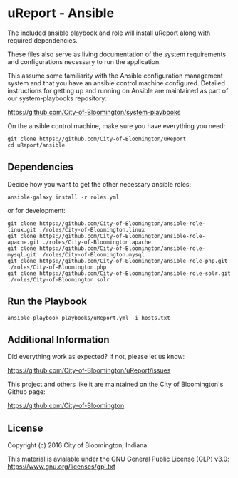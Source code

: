 uReport - Ansible
======================

The included ansible playbook and role will install uReport along with required dependencies.

These files also serve as living documentation of the system requirements and configurations necessary to run the application.

This assume some familiarity with the Ansible configuration management system and that you have an ansible control machine configured. Detailed instructions for getting up and running on Ansible are maintained as part of our system-playbooks repository:

https://github.com/City-of-Bloomington/system-playbooks

On the ansible control machine, make sure you have everything you need:

    git clone https://github.com/City-of-Bloomington/uReport
    cd uReport/ansible

Dependencies
-------------

Decide how you want to get the other necessary ansible roles:

    ansible-galaxy install -r roles.yml

or for development:

```
git clone https://github.com/City-of-Bloomington/ansible-role-linux.git ./roles/City-of-Bloomington.linux
git clone https://github.com/City-of-Bloomington/ansible-role-apache.git ./roles/City-of-Bloomington.apache
git clone https://github.com/City-of-Bloomington/ansible-role-mysql.git ./roles/City-of-Bloomington.mysql
git clone https://github.com/City-of-Bloomington/ansible-role-php.git ./roles/City-of-Bloomington.php
git clone https://github.com/City-of-Bloomington/ansible-role-solr.git ./roles/City-of-Bloomington.solr
```

Run the Playbook
-----------------

    ansible-playbook playbooks/uReport.yml -i hosts.txt

Additional Information
-------------------------
Did everything work as expected? If not, please let us know:

https://github.com/City-of-Bloomington/uReport/issues

This project and others like it are maintained on the City of Bloomington's Github page:

https://github.com/City-of-Bloomington

License
-------

Copyright (c) 2016 City of Bloomington, Indiana

This material is avialable under the GNU General Public License (GLP) v3.0:
https://www.gnu.org/licenses/gpl.txt


